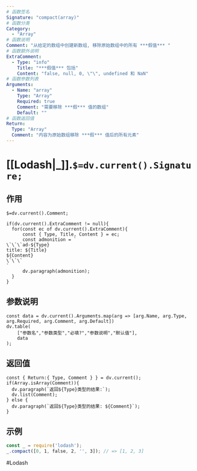 ```yaml
---
# 函数签名
Signature: "compact(array)"
# 函数分类
Category:
  - "Array"
# 函数说明
Comment: "从给定的数组中创建新数组, 移除原始数组中的所有 ***假值*** "
# 函数额外说明
ExtraComment:
  - Type: "info"
    Title: "***假值*** 包括"
    Content: "false, null, 0, \"\", undefined 和 NaN"
# 函数参数列表
Arguments:
  - Name: "array"
    Type: "Array"
    Required: true
    Comment: "需要移除 ***假*** 值的数组"
    Default: ""
# 函数返回值
Return:
  Type: "Array"
  Comment: "内容为原始数组移除 ***假*** 值后的所有元素"
---
```

# [[Lodash|_]].`$=dv.current().Signature;`
## 作用

`$=dv.current().Comment;`

```dataviewjs
if(dv.current().ExtraComment != null){
  for(const ec of dv.current().ExtraComment){
	  const { Type, Title, Content } = ec;
	  const admonition = `
\`\`\`ad-${Type}
title: ${Title}
${Content}
\`\`\`
`
      dv.paragraph(admonition);
  }
}
```

## 参数说明
```dataviewjs
const data = dv.current().Arguments.map(arg => [arg.Name, arg.Type, arg.Required, arg.Comment, arg.Default])
dv.table(
	["参数名","参数类型","必填?","参数说明","默认值"],
	data
);
```

## 返回值
```dataviewjs
const { Return:{ Type, Comment } } = dv.current();
if(Array.isArray(Comment)){
  dv.paragraph(`返回${Type}类型的结果:`);
  dv.list(Comment);
} else {
  dv.paragraph(`返回${Type}类型的结果: ${Comment}`);
}
```

## 示例
```javascript
const _ = require('lodash');
_.compact([0, 1, false, 2, '', 3]); // => [1, 2, 3]
```

#Lodash 